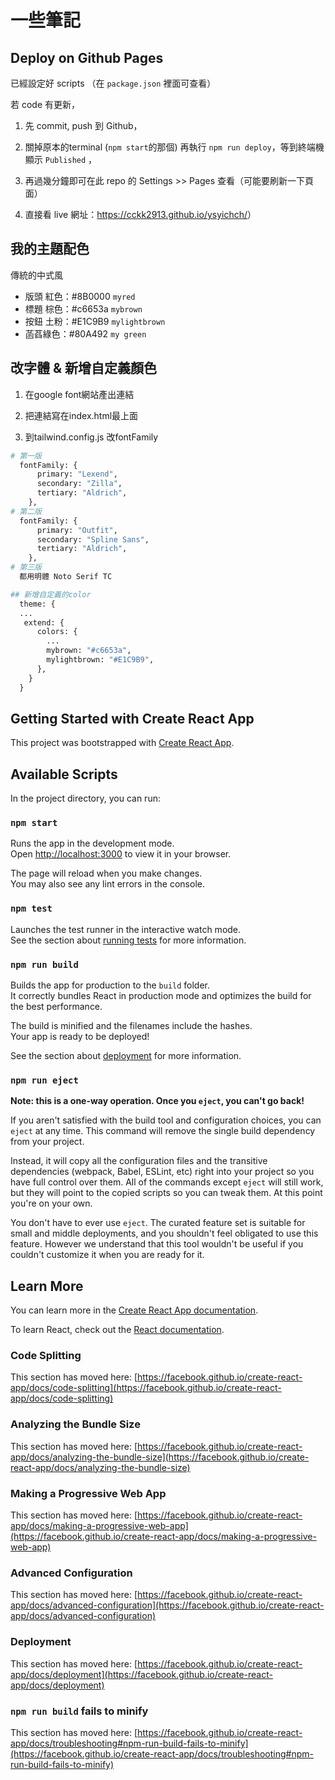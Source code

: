 
# 一些筆記

## Deploy on Github Pages

已經設定好 scripts （在 `package.json` 裡面可查看）

若 code 有更新，

1. 先 commit, push 到 Github，

2. 關掉原本的terminal (`npm start`的那個) 再執行 `npm run deploy`，等到終端機顯示 `Published` ，

3. 再過幾分鐘即可在此 repo 的 Settings >> Pages 查看（可能要刷新一下頁面）

4. 直接看 live 網址：<https://cckk2913.github.io/ysyichch/>）

## 我的主題配色

傳統的中式風

- 版頭 紅色：#8B0000 `myred`
- 標題 棕色：#c6653a  `mybrown`
- 按鈕 土粉：#E1C9B9  `mylightbrown`
- 菡萏綠色：#80A492  `my green`

## 改字體 & 新增自定義顏色

1. 在google font網站產出連結

2. 把連結寫在index.html最上面

3. 到tailwind.config.js 改fontFamily

```python
# 第一版 
  fontFamily: {
      primary: "Lexend",
      secondary: "Zilla",
      tertiary: "Aldrich",
    },
# 第二版   
  fontFamily: {
      primary: "Outfit",
      secondary: "Spline Sans",
      tertiary: "Aldrich",
    }, 
# 第三版   
  都用明體 Noto Serif TC

## 新增自定義的color
  theme: {
  ...
   extend: {
      colors: {
        ...
        mybrown: "#c6653a",
        mylightbrown: "#E1C9B9",
      },
    }
  }
```

## Getting Started with Create React App

This project was bootstrapped with [Create React App](https://github.com/facebook/create-react-app).

## Available Scripts

In the project directory, you can run:

### `npm start`

Runs the app in the development mode.\
Open [http://localhost:3000](http://localhost:3000) to view it in your browser.

The page will reload when you make changes.\
You may also see any lint errors in the console.

### `npm test`

Launches the test runner in the interactive watch mode.\
See the section about [running tests](https://facebook.github.io/create-react-app/docs/running-tests) for more information.

### `npm run build`

Builds the app for production to the `build` folder.\
It correctly bundles React in production mode and optimizes the build for the best performance.

The build is minified and the filenames include the hashes.\
Your app is ready to be deployed!

See the section about [deployment](https://facebook.github.io/create-react-app/docs/deployment) for more information.

### `npm run eject`

**Note: this is a one-way operation. Once you `eject`, you can't go back!**

If you aren't satisfied with the build tool and configuration choices, you can `eject` at any time. This command will remove the single build dependency from your project.

Instead, it will copy all the configuration files and the transitive dependencies (webpack, Babel, ESLint, etc) right into your project so you have full control over them. All of the commands except `eject` will still work, but they will point to the copied scripts so you can tweak them. At this point you're on your own.

You don't have to ever use `eject`. The curated feature set is suitable for small and middle deployments, and you shouldn't feel obligated to use this feature. However we understand that this tool wouldn't be useful if you couldn't customize it when you are ready for it.

## Learn More

You can learn more in the [Create React App documentation](https://facebook.github.io/create-react-app/docs/getting-started).

To learn React, check out the [React documentation](https://reactjs.org/).

### Code Splitting

This section has moved here: [https://facebook.github.io/create-react-app/docs/code-splitting](https://facebook.github.io/create-react-app/docs/code-splitting)

### Analyzing the Bundle Size

This section has moved here: [https://facebook.github.io/create-react-app/docs/analyzing-the-bundle-size](https://facebook.github.io/create-react-app/docs/analyzing-the-bundle-size)

### Making a Progressive Web App

This section has moved here: [https://facebook.github.io/create-react-app/docs/making-a-progressive-web-app](https://facebook.github.io/create-react-app/docs/making-a-progressive-web-app)

### Advanced Configuration

This section has moved here: [https://facebook.github.io/create-react-app/docs/advanced-configuration](https://facebook.github.io/create-react-app/docs/advanced-configuration)

### Deployment

This section has moved here: [https://facebook.github.io/create-react-app/docs/deployment](https://facebook.github.io/create-react-app/docs/deployment)

### `npm run build` fails to minify

This section has moved here: [https://facebook.github.io/create-react-app/docs/troubleshooting#npm-run-build-fails-to-minify](https://facebook.github.io/create-react-app/docs/troubleshooting#npm-run-build-fails-to-minify)
